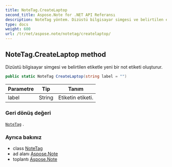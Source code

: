 ```yaml
---
title: NoteTag.CreateLaptop
second_title: Aspose.Note for .NET API Referansı
description: NoteTag yöntem. Dizüstü bilgisayar simgesi ve belirtilen etiketle yeni bir not etiketi oluşturur.
type: docs
weight: 600
url: /tr/net/aspose.note/notetag/createlaptop/
---
```

## NoteTag.CreateLaptop method

Dizüstü bilgisayar simgesi ve belirtilen etiketle yeni bir not etiketi oluşturur.

```csharp
public static NoteTag CreateLaptop(string label = "")
```

| Parametre | Tip | Tanım |
| --- | --- | --- |
| label | String | Etiketin etiketi. |

### Geri dönüş değeri

[`NoteTag`](../) .

### Ayrıca bakınız

* class [NoteTag](../)
* ad alanı [Aspose.Note](../../notetag/)
* toplantı [Aspose.Note](../../../)


